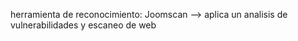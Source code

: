 herramienta de reconocimiento:
Joomscan --> aplica un analisis de vulnerabilidades y escaneo de web
